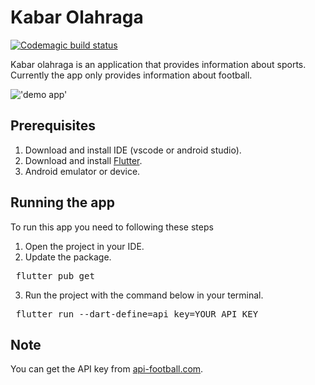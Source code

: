 # Kabar Olahraga

[![Codemagic build status](https://api.codemagic.io/apps/650a6f7c3deb984aaf28108f/650a6f7c3deb984aaf28108e/status_badge.svg)](https://codemagic.io/apps/650a6f7c3deb984aaf28108f/650a6f7c3deb984aaf28108e/latest_build)

Kabar olahraga is an application that provides information about sports. Currently the app only provides information about football.

!['demo app'](https://github.com/wakdyan/kabar-olahraga/blob/main/assets/demo.gif)

## Prerequisites

1. Download and install IDE (vscode or android studio).
2. Download and install [Flutter](https://docs.flutter.dev/get-started/install).
3. Android emulator or device.

## Running the app

To run this app you need to following these steps

1. Open the project in your IDE.
2. Update the package.
<pre> flutter pub get </pre>
3. Run the project with the command below in your terminal.
<pre> flutter run --dart-define=api_key=YOUR_API_KEY</pre>

## Note

You can get the API key from [api-football.com](https://www.api-football.com/).
